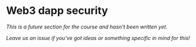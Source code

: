 
# Web3 dapp security

*This is a future section for the course and hasn't been written yet.*

*Leave us an issue if you've got ideas or something specific in mind for this!*

